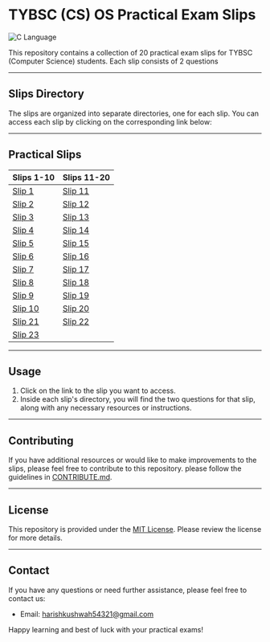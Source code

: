 # TYBSC (CS) OS Practical Exam Slips 

![C Language](https://img.shields.io/badge/Language-c-blue.svg)

This repository contains a collection of 20 practical exam slips for TYBSC (Computer Science) students. Each slip consists of 2 questions

---

## Slips Directory

The slips are organized into separate directories, one for each slip. You can access each slip by clicking on the corresponding link below:

---

## Practical Slips


| Slips 1-10                            | Slips 11-20                           |
|---------------------------------------|---------------------------------------|
| [Slip 1](https://github.com/Harish-Kushwah/CS-Practical-Solutions/tree/main/sem6/OS/practicals/slip1)   | [Slip 11](https://github.com/Harish-Kushwah/CS-Practical-Solutions/tree/main/sem6/OS/practicals/slip11) |
| [Slip 2](https://github.com/Harish-Kushwah/CS-Practical-Solutions/tree/main/sem6/OS/practicals/slip2)   | [Slip 12](https://github.com/Harish-Kushwah/CS-Practical-Solutions/tree/main/sem6/OS/practicals/slip12) |
| [Slip 3](https://github.com/Harish-Kushwah/CS-Practical-Solutions/tree/main/sem6/OS/practicals/slip3)   | [Slip 13](https://github.com/Harish-Kushwah/CS-Practical-Solutions/tree/main/sem6/OS/practicals/slip13) |
| [Slip 4](https://github.com/Harish-Kushwah/CS-Practical-Solutions/tree/main/sem6/OS/practicals/slip4)   | [Slip 14](https://github.com/Harish-Kushwah/CS-Practical-Solutions/tree/main/sem6/OS/practicals/slip14) |
| [Slip 5](https://github.com/Harish-Kushwah/CS-Practical-Solutions/tree/main/sem6/OS/practicals/slip5)   | [Slip 15](https://github.com/Harish-Kushwah/CS-Practical-Solutions/tree/main/sem6/OS/practicals/slip15) |
| [Slip 6](https://github.com/Harish-Kushwah/CS-Practical-Solutions/tree/main/sem6/OS/practicals/slip6)   | [Slip 16](https://github.com/Harish-Kushwah/CS-Practical-Solutions/tree/main/sem6/OS/practicals/slip16) |
| [Slip 7](https://github.com/Harish-Kushwah/CS-Practical-Solutions/tree/main/sem6/OS/practicals/slip7)   | [Slip 17](https://github.com/Harish-Kushwah/CS-Practical-Solutions/tree/main/sem6/OS/practicals/slip17) |
| [Slip 8](https://github.com/Harish-Kushwah/CS-Practical-Solutions/tree/main/sem6/OS/practicals/slip8)   | [Slip 18](https://github.com/Harish-Kushwah/CS-Practical-Solutions/tree/main/sem6/OS/practicals/slip18) |
| [Slip 9](https://github.com/Harish-Kushwah/CS-Practical-Solutions/tree/main/sem6/OS/practicals/slip9)   | [Slip 19](https://github.com/Harish-Kushwah/CS-Practical-Solutions/tree/main/sem6/OS/practicals/slip19) |
| [Slip 10](https://github.com/Harish-Kushwah/CS-Practical-Solutions/tree/main/sem6/OS/practicals/slip10) | [Slip 20](https://github.com/Harish-Kushwah/CS-Practical-Solutions/tree/main/sem6/OS/practicals/slip20)|
| [Slip 21](https://github.com/Harish-Kushwah/CS-Practical-Solutions/tree/main/sem6/OS/practicals/slip21) | [Slip 22](https://github.com/Harish-Kushwah/CS-Practical-Solutions/tree/main/sem6/OS/practicals/slip22)|
| [Slip 23](https://github.com/Harish-Kushwah/CS-Practical-Solutions/tree/main/sem6/OS/practicals/slip23) | 


---
## Usage

1. Click on the link to the slip you want to access.
2. Inside each slip's directory, you will find the two questions for that slip, along with any necessary resources or instructions.
---
## Contributing

If you have additional resources or would like to make improvements to the slips, please feel free to contribute to this repository.  please follow the guidelines in [CONTRIBUTE.md](https://github.com/Harish-Kushwah/Data-Structures-and-Algorithms-C/blob/slips/contribute.md).

---

## License

This repository is provided under the [MIT License](/LICENSE). Please review the license for more details.

---

## Contact

If you have any questions or need further assistance, please feel free to contact us:
- Email: [harishkushwah54321@gmail.com](mailto:harishkushwah5421@gmail.com)

Happy learning and best of luck with your practical exams!
